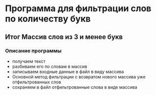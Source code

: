 # Программа для фильтрации слов по количеству букв

## Итог Массив слов из 3 и менее букв

### Описание программы

* получаем текст
* разбиваем его по словам в массив
* записываем входные данные в файл в виду массива
* Основной метод фильтрации с возвратом нового массива уже отфильтрованных слов
* сохраняем в файл отфильтрованные слова в виде массива
